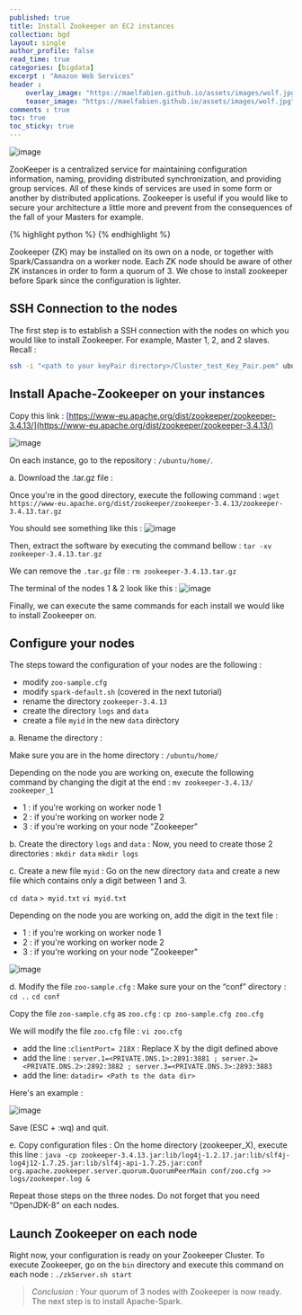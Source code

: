 ```yaml
---
published: true
title: Install Zookeeper on EC2 instances
collection: bgd
layout: single
author_profile: false
read_time: true
categories: [bigdata]
excerpt : "Amazon Web Services"
header :
    overlay_image: "https://maelfabien.github.io/assets/images/wolf.jpg"
    teaser_image: "https://maelfabien.github.io/assets/images/wolf.jpg"
comments : true
toc: true
toc_sticky: true
---
```


![image](https://maelfabien.github.io/images/ec2_zk.png)

ZooKeeper is a centralized service for maintaining configuration information, naming, providing distributed synchronization, and providing group services. All of these kinds of services are used in some form or another by distributed applications. Zookeeper is useful if you would like to secure your architecture a little more and prevent from the consequences of the fall of your Masters for example.

{% highlight python %}
{% endhighlight %}

Zookeeper (ZK) may be installed on its own on a node, or together with Spark/Cassandra on a worker node. Each ZK node should be aware of other ZK instances in order to form a quorum of 3. We chose to install zookeeper before Spark since the configuration is lighter.

## SSH Connection to the nodes 

The first step is to establish a SSH connection with the nodes on which you would like to install Zookeeper. For example, Master 1, 2, and 2 slaves. Recall :
``` bash
ssh -i "<path to your keyPair directory>/Cluster_test_Key_Pair.pem" ubuntu@<copy the public DNS> 
```

## Install Apache-Zookeeper on your instances

Copy this link :
<span style="color:blue">[https://www-eu.apache.org/dist/zookeeper/zookeeper-3.4.13/](https://www-eu.apache.org/dist/zookeeper/zookeeper-3.4.13/)</span>

![image](https://maelfabien.github.io/images/Zookeeper_DL.png)

On each instance, go to the repository : ``` /ubuntu/home/ ```.

a. Download the .tar.gz file :

Once you're in the good directory, execute the following command :
``` wget https://www-eu.apache.org/dist/zookeeper/zookeeper-3.4.13/zookeeper-3.4.13.tar.gz ```

You should see something like this :
![image](https://maelfabien.github.io/images/Zookeeper_Wget.png)

Then, extract the software by executing the command bellow : 
``` tar -xv zookeeper-3.4.13.tar.gz ```

We can remove the ```.tar.gz```  file :
```rm zookeeper-3.4.13.tar.gz```

The terminal of the nodes 1 & 2 look like this :
![image](https://maelfabien.github.io/images/Zookeeper_Extract.png)

Finally, we can execute the same commands for each install we would like to install Zookeeper on.

## Configure your nodes

The steps toward the configuration of your nodes are the following :
- modify ```zoo-sample.cfg```
- modify ```spark-default.sh``` (covered in the next tutorial)
- rename the directory ```zookeeper-3.4.13```
- create the directory ```logs``` and ```data```
- create a file ```myid``` in the new ```data``` dirèctory

a. Rename the directory :

Make sure you are in the home directory : ```/ubuntu/home/ ```

Depending on the node you are working on, execute the following command by changing the digit at the end  : ```mv zookeeper-3.4.13/ zookeeper_1```
- 1 : if you're working on worker node 1
- 2 :  if you're working on worker node 2
- 3 : if you're working on your node "Zookeeper"

b. Create the directory ```logs``` and ```data```  :
Now, you need to create those 2 directories :
```mkdir data``` 
```mkdir logs``` 

c. Create a new file  ```myid``` :
Go on the new directory ```data``` and create a new file which contains only a digit between 1 and 3.

```cd data``` 
```> myid.txt``` 
```vi myid.txt``` 

Depending on the node you are working on, add the digit in the text file :
- 1 : if you're working on worker node 1
- 2 :  if you're working on worker node 2
- 3 : if you're working on your node "Zookeeper"

![image](https://maelfabien.github.io/images/Zookeeper_myid.png)

d. Modify the file ```zoo-sample.cfg``` :
Make sure your on the “conf” directory : 
```cd ..```
```cd conf```

Copy the file ```zoo-sample.cfg``` as ```zoo.cfg``` :
```cp zoo-sample.cfg zoo.cfg```

We will modify the file ```zoo.cfg``` file :
```vi zoo.cfg```

- add the line :```clientPort= 218X``` : Replace X by the digit defined above
- add the line : ```server.1=<PRIVATE.DNS.1>:2891:3881 ; server.2=<PRIVATE.DNS.2>:2892:3882 ; server.3=<PRIVATE.DNS.3>:2893:3883```
- add the line: ```datadir= <Path to the data dir>```

Here's an example :

![image](https://maelfabien.github.io/images/Zookeeper_zoo.png)

Save (ESC + :wq) and quit.

e. Copy configuration files :
On the home directory (zookeeper_X), execute this line :
```java -cp zookeeper-3.4.13.jar:lib/log4j-1.2.17.jar:lib/slf4j-log4j12-1.7.25.jar:lib/slf4j-api-1.7.25.jar:conf org.apache.zookeeper.server.quorum.QuorumPeerMain conf/zoo.cfg >> logs/zookeeper.log & ```

Repeat those steps on the three nodes. Do not forget that you need “OpenJDK-8” on each nodes. 

## Launch Zookeeper on each node

Right now, your configuration is ready on your Zookeeper Cluster. To execute Zookeeper, go on the ```bin``` directory and execute this command on each node : 
```./zkServer.sh start```

> *Conclusion* : Your quorum of 3 nodes with Zookeeper is now ready. The next step is to install Apache-Spark. 
